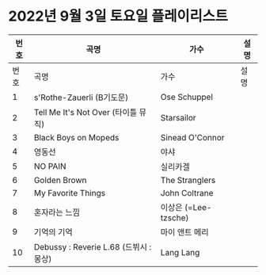 # 2022년 9월 3일 토요일 플레이리스트

| 번호 | 곡명 | 가수 | 설명 |
|------|------|------|------|
| 번호 | 곡명 | 가수 | 설명 |
| 1 | s'Rothe-Zauerli (B기도문) | Ose Schuppel |  |
| 2 | Tell Me It's Not Over (타이틀 뮤직) | Starsailor |  |
| 3 | Black Boys on Mopeds | Sinead O'Connor |  |
| 4 | 영동선 | 야샤 |  |
| 5 | NO PAIN | 실리카겔 |  |
| 6 | Golden Brown | The Stranglers |  |
| 7 | My Favorite Things | John Coltrane |  |
| 8 | 혼자라는 느낌 | 이상은 (=Lee-tzsche) |  |
| 9 | 기억의 기억 | 마이 앤트 메리 |  |
| 10 | Debussy : Reverie L.68 (드뷔시 : 몽상) | Lang Lang |  |
